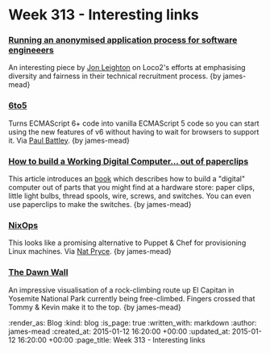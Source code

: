 Week 313 - Interesting links
============================

### [Running an anonymised application process for software engineeers](https://loco2.com/blog/2015/01/an-anonymised-application-process-for-software-engineeers)

An interesting piece by [Jon Leighton](http://www.jonathanleighton.com/) on Loco2's efforts at emphasising diversity and fairness in their technical recruitment process. {by james-mead}


### [6to5](https://6to5.org/)

Turns ECMAScript 6+ code into vanilla ECMAScript 5 code so you can start using the new features of v6 without having to wait for browsers to support it. Via [Paul Battley](http://po-ru.com/). {by james-mead}


### [How to build a Working Digital Computer... out of paperclips](http://www.evilmadscientist.com/2013/paperclip/)

This article introduces an [book](http://archive.org/details/howtobuildaworkingdigitalcomputer_jun67) which describes how to build a "digital" computer out of parts that you might find at a hardware store: paper clips, little light bulbs, thread spools, wire, screws, and switches. You can even use paperclips to make the switches. {by james-mead}


### [NixOps](http://nixos.org/nixops/)

This looks like a promising alternative to Puppet & Chef for provisioning Linux machines. Via [Nat Pryce](http://www.natpryce.com/). {by james-mead}


### [The Dawn Wall](http://www.nytimes.com/interactive/2015/01/09/sports/the-dawn-wall-el-capitan.html)

An impressive visualisation of a rock-climbing route up El Capitan in Yosemite National Park currently being free-climbed. Fingers crossed that Tommy & Kevin make it to the top. {by james-mead}


:render_as: Blog
:kind: blog
:is_page: true
:written_with: markdown
:author: james-mead
:created_at: 2015-01-12 16:20:00 +00:00
:updated_at: 2015-01-12 16:20:00 +00:00
:page_title: Week 313 - Interesting links
